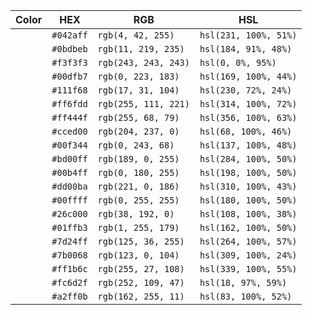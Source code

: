 | Color                                                             | HEX       | RGB                  | HSL                   |
| ----------------------------------------------------------------- | --------- | -------------------- | --------------------- |
| <i class="fa-solid fa-square fa-2xl" style="color: #042aff;"></i> | `#042aff` | `rgb(4, 42, 255)`    | `hsl(231, 100%, 51%)` |
| <i class="fa-solid fa-square fa-2xl" style="color: #0bdbeb;"></i> | `#0bdbeb` | `rgb(11, 219, 235)`  | `hsl(184, 91%, 48%)`  |
| <i class="fa-solid fa-square fa-2xl" style="color: #f3f3f3;"></i> | `#f3f3f3` | `rgb(243, 243, 243)` | `hsl(0, 0%, 95%)`     |
| <i class="fa-solid fa-square fa-2xl" style="color: #00dfb7;"></i> | `#00dfb7` | `rgb(0, 223, 183)`   | `hsl(169, 100%, 44%)` |
| <i class="fa-solid fa-square fa-2xl" style="color: #111f68;"></i> | `#111f68` | `rgb(17, 31, 104)`   | `hsl(230, 72%, 24%)`  |
| <i class="fa-solid fa-square fa-2xl" style="color: #ff6fdd;"></i> | `#ff6fdd` | `rgb(255, 111, 221)` | `hsl(314, 100%, 72%)` |
| <i class="fa-solid fa-square fa-2xl" style="color: #ff444f;"></i> | `#ff444f` | `rgb(255, 68, 79)`   | `hsl(356, 100%, 63%)` |
| <i class="fa-solid fa-square fa-2xl" style="color: #cced00;"></i> | `#cced00` | `rgb(204, 237, 0)`   | `hsl(68, 100%, 46%)`  |
| <i class="fa-solid fa-square fa-2xl" style="color: #00f344;"></i> | `#00f344` | `rgb(0, 243, 68)`    | `hsl(137, 100%, 48%)` |
| <i class="fa-solid fa-square fa-2xl" style="color: #bd00ff;"></i> | `#bd00ff` | `rgb(189, 0, 255)`   | `hsl(284, 100%, 50%)` |
| <i class="fa-solid fa-square fa-2xl" style="color: #00b4ff;"></i> | `#00b4ff` | `rgb(0, 180, 255)`   | `hsl(198, 100%, 50%)` |
| <i class="fa-solid fa-square fa-2xl" style="color: #dd00ba;"></i> | `#dd00ba` | `rgb(221, 0, 186)`   | `hsl(310, 100%, 43%)` |
| <i class="fa-solid fa-square fa-2xl" style="color: #00ffff;"></i> | `#00ffff` | `rgb(0, 255, 255)`   | `hsl(180, 100%, 50%)` |
| <i class="fa-solid fa-square fa-2xl" style="color: #26c000;"></i> | `#26c000` | `rgb(38, 192, 0)`    | `hsl(108, 100%, 38%)` |
| <i class="fa-solid fa-square fa-2xl" style="color: #01ffb3;"></i> | `#01ffb3` | `rgb(1, 255, 179)`   | `hsl(162, 100%, 50%)` |
| <i class="fa-solid fa-square fa-2xl" style="color: #7d24ff;"></i> | `#7d24ff` | `rgb(125, 36, 255)`  | `hsl(264, 100%, 57%)` |
| <i class="fa-solid fa-square fa-2xl" style="color: #7b0068;"></i> | `#7b0068` | `rgb(123, 0, 104)`   | `hsl(309, 100%, 24%)` |
| <i class="fa-solid fa-square fa-2xl" style="color: #ff1b6c;"></i> | `#ff1b6c` | `rgb(255, 27, 108)`  | `hsl(339, 100%, 55%)` |
| <i class="fa-solid fa-square fa-2xl" style="color: #fc6d2f;"></i> | `#fc6d2f` | `rgb(252, 109, 47)`  | `hsl(18, 97%, 59%)`   |
| <i class="fa-solid fa-square fa-2xl" style="color: #a2ff0b;"></i> | `#a2ff0b` | `rgb(162, 255, 11)`  | `hsl(83, 100%, 52%)`  |
